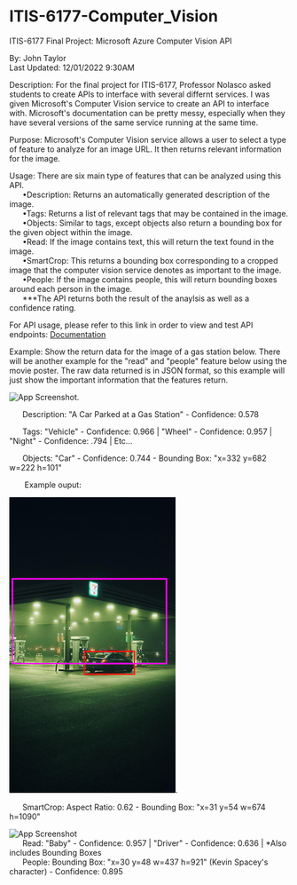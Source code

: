 # ITIS-6177-Computer_Vision
ITIS-6177 Final Project: Microsoft Azure Computer Vision API

By: John Taylor  
Last Updated: 12/01/2022 9:30AM

Description: For the final project for ITIS-6177, Professor Nolasco asked students to create APIs to interface with several differnt services. I was given Microsoft's Computer Vision service to create an API to interface with. Microsoft's documentation can be pretty messy, especially when they have several versions of the same service running at the same time. 

Purpose: Microsoft's Computer Vision service allows a user to select a type of feature to analyze for an image URL. It then returns relevant information for the image.

Usage: There are six main type of features that can be analyzed using this API.  
&nbsp;&nbsp;&nbsp;&nbsp;&nbsp;&nbsp;•Description: Returns an automatically generated description of the image.  
&nbsp;&nbsp;&nbsp;&nbsp;&nbsp;&nbsp;•Tags: Returns a list of relevant tags that may be contained in the image.  
&nbsp;&nbsp;&nbsp;&nbsp;&nbsp;&nbsp;•Objects: Similar to tags, except objects also return a bounding box for the given object within the image.  
&nbsp;&nbsp;&nbsp;&nbsp;&nbsp;&nbsp;•Read: If the image contains text, this will return the text found in the image.  
&nbsp;&nbsp;&nbsp;&nbsp;&nbsp;&nbsp;•SmartCrop: This returns a bounding box corresponding to a cropped image that the computer vision service denotes as important to the image.  
&nbsp;&nbsp;&nbsp;&nbsp;&nbsp;&nbsp;•People: If the image contains people, this will return bounding boxes around each person in the image.  
&nbsp;&nbsp;&nbsp;&nbsp;&nbsp;&nbsp;***The API returns both the result of the anaylsis as well as a confidence rating.

For API usage, please refer to this link in order to view and test API endpoints: [Documentation](http://159.89.232.54:3000/docs/) 

  
   
Example: Show the return data for the image of a gas station below. There will be another example for the "read" and "people" feature below using the movie poster. The raw data returned is in JSON format, so this example will just show the important information that the features return.


![App Screenshot](https://pbs.twimg.com/media/FbKznovUYAMsXhO?format=jpg&name=large). 
  
&nbsp;&nbsp;&nbsp;&nbsp;&nbsp;&nbsp;Description: "A Car Parked at a Gas Station" - Confidence: 0.578  

&nbsp;&nbsp;&nbsp;&nbsp;&nbsp;&nbsp;Tags: "Vehicle" - Confidence: 0.966 | "Wheel" - Confidence: 0.957 | "Night" - Confidence: .794 | Etc...   

&nbsp;&nbsp;&nbsp;&nbsp;&nbsp;&nbsp;Objects: "Car" - Confidence: 0.744 - Bounding Box: "x=332 y=682 w=222 h=101"   

&nbsp;&nbsp;&nbsp;&nbsp;&nbsp;&nbsp; Example ouput:   

![App Screenshot](https://github.com/jtayl247/ITIS-6177-Computer_Vision/blob/master/Car.jpeg?raw=true).


&nbsp;&nbsp;&nbsp;&nbsp;&nbsp;&nbsp;SmartCrop: Aspect Ratio: 0.62 - Bounding Box: "x=31 y=54 w=674 h=1090"  




![App Screenshot](https://www.digitalartsonline.co.uk/cmsdata/slideshow/3662115/baby-driver-rory-hi-res.jpg)   
&nbsp;&nbsp;&nbsp;&nbsp;&nbsp;&nbsp;Read: "Baby" - Confidence: 0.957 | "Driver" - Confidence: 0.636 | *Also includes Bounding Boxes   
&nbsp;&nbsp;&nbsp;&nbsp;&nbsp;&nbsp;People: Bounding Box: "x=30 y=48 w=437 h=921" (Kevin Spacey's character)  - Confidence: 0.895

